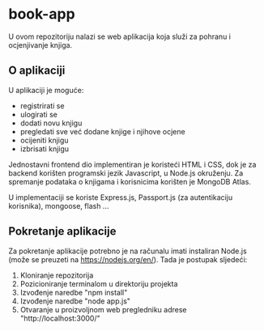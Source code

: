 # book-app

U ovom repozitoriju nalazi se web aplikacija koja služi za pohranu i ocjenjivanje knjiga.

## O aplikaciji
U aplikaciji je moguće:
- registrirati se
- ulogirati se
- dodati novu knjigu
- pregledati sve već dodane knjige i njihove ocjene
- ocijeniti knjigu
- izbrisati knjigu

Jednostavni frontend dio implementiran je koristeći HTML i CSS, dok je za backend korišten programski jezik Javascript, u Node.js okruženju.
Za spremanje podataka o knjigama i korisnicima korišten je MongoDB Atlas.

U implementaciji se koriste Express.js, Passport.js (za autentikaciju korisnika), mongoose, flash ...

## Pokretanje aplikacije
Za pokretanje aplikacije potrebno je na računalu imati instaliran Node.js (može se preuzeti na https://nodejs.org/en/). Tada je postupak sljedeći:
1. Kloniranje repozitorija
2. Pozicioniranje terminalom u direktoriju projekta
3. Izvođenje naredbe "npm install"
4. Izvođenje naredbe "node app.js"
5. Otvaranje u proizvoljnom web pregledniku adrese "http://localhost:3000/"
